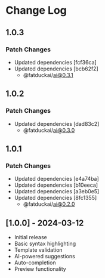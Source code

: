 # Change Log

## 1.0.3

### Patch Changes

- Updated dependencies [fcf36ca]
- Updated dependencies [bcb62f2]
  - @fatduckai/ai@0.3.1

## 1.0.2

### Patch Changes

- Updated dependencies [dad83c2]
  - @fatduckai/ai@0.3.0

## 1.0.1

### Patch Changes

- Updated dependencies [e4a74ba]
- Updated dependencies [b10eeca]
- Updated dependencies [a3eb0e5]
- Updated dependencies [8fc1355]
  - @fatduckai/ai@0.2.0

## [1.0.0] - 2024-03-12

- Initial release
- Basic syntax highlighting
- Template validation
- AI-powered suggestions
- Auto-completion
- Preview functionality
